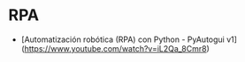 # RPA
- [Automatización robótica (RPA) con Python - PyAutogui v1] (https://www.youtube.com/watch?v=iL2Qa_8Cmr8)
